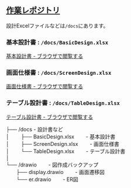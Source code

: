 ## [作業レポジトリ](https://github.com/tsu7kmii/team_management)
設計Excelファイルなどは`/docs`にあります。  
### 基本設計書 : `/docs/BasicDesign.xlsx`
[基本設計書 - ブラウザで閲覧する](https://docs.google.com/spreadsheets/d/1PYcpNwC8GMw9iYf5Zy8fuBNodi4LGxa5LJJ07L4lmIQ/edit?usp=drive_link)
### 画面仕様書 : `/docs/ScreenDesign.xlsx`
[画面仕様書 - ブラウザで閲覧する](https://docs.google.com/spreadsheets/d/1SAOyUtI7zFvJ6qnsg7l_n8SwbdyYAgAduBrj8LNxmYw/edit?usp=drive_link)
### テーブル設計書 : `/docs/TableDesign.xlsx`
[テーブル設計書 - ブラウザで閲覧する](https://docs.google.com/spreadsheets/d/1r8WyOIZeNG6DBgNoc33U01sQ_q8_MHceTraFStcmHcA/edit?usp=drive_link)


├── /docs - 設計書など  
│   　　├── BasicDesign.xlsx   　　- 基本設計書  
│   　　├── ScreenDesign.xlsx   　　- 画面仕様書  
│   　　└── TableDesign.xlsx   　　- テーブル設計書  
│  
└── /drawio   　　- 図作成バックアップ  
   　　├── display.drawio   　　- 画面遷移図  
   　　└── er.drawio   　　- ER図  

